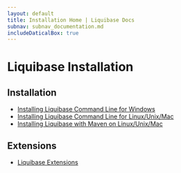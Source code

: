 ```yaml
---
layout: default
title: Installation Home | Liquibase Docs
subnav: subnav_documentation.md
includeDaticalBox: true
---
```

# Liquibase Installation

<h2>Installation</h2>
<ul>
<li><a href="installation-windows.html">Installing Liquibase Command Line for Windows</a></li>
<li><a href="installation-linux-unix-mac.html">Installing Liquibase Command Line for Linux/Unix/Mac</a></li>
<li><a href="installation-linux-unix-mac-with-maven.html">Installing Liquibase with Maven on Linux/Unix/Mac</a></li>
</ul>

<h2>Extensions</h2>
<ul>
<li><a href="https://liquibase.jira.com/wiki/spaces/CONTRIB/overview">Liquibase Extensions</a></li>
</ul>